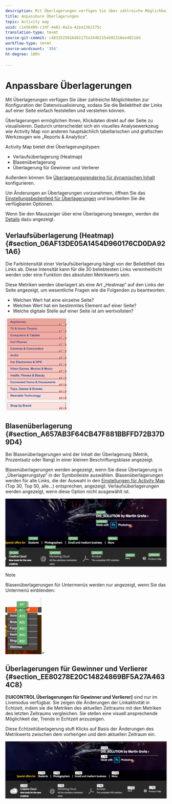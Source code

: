 ```yaml
---
description: Mit Überlagerungen verfügen Sie über zahlreiche Möglichkeiten zur Konfiguration der Datenvisualisierung, sodass Sie die Beliebtheit der Links auf einer Seite einfach feststellen und verstehen können.
title: Anpassbare Überlagerungen
topic: Activity map
uuid: c1e56480-c1df-4a81-8a2a-42ea1362175c
translation-type: tm+mt
source-git-commit: c4833525816d81175a3446215eb92310ee4021dd
workflow-type: tm+mt
source-wordcount: '354'
ht-degree: 100%

---
```



# Anpassbare Überlagerungen

Mit Überlagerungen verfügen Sie über zahlreiche Möglichkeiten zur Konfiguration der Datenvisualisierung, sodass Sie die Beliebtheit der Links auf einer Seite einfach feststellen und verstehen können.

Überlagerungen ermöglichen Ihnen, Klickdaten direkt auf der Seite zu visualisieren. Dadurch unterscheidet sich ein visuelles Analysewerkzeug wie Activity Map von anderen hauptsächlich tabellarischen und grafischen Werkzeugen wie „Reports &amp; Analytics“.

Activity Map bietet drei Überlagerungstypen:

* Verlaufsüberlagerung (Heatmap)
* Blasenüberlagerung
* Überlagerung für Gewinner und Verlierer

Außerdem können Sie [Überlagerungsrendering für dynamischen Inhalt](/help/analyze/activity-map/activitymap-link-tracking/activitymap-stl-track-custom-elements.md) konfigurieren.

Um Änderungen an Überlagerungen vorzunehmen, öffnen Sie das [Einstellungsbedienfeld für Überlagerungen](/help/analyze/activity-map/activitymap-overlay-settings.md) und bearbeiten Sie die verfügbaren Optionen.

Wenn Sie den Mauszeiger über eine Überlagerung bewegen, werden die [Details](/help/analyze/activity-map/activitymap-overlay-details.md) dazu angezeigt.

## Verlaufsüberlagerung (Heatmap) {#section_06AF13DE05A1454D960176CD0DA921A6}

Die Farbintensität einer Verlaufsüberlagerung hängt von der Beliebtheit des Links ab. Diese Intensität kann für die 30 beliebtesten Links vereinheitlicht werden oder eine Funktion des absoluten Metrikwerts sein.

Diese Metriken werden überlagert als eine Art „Heatmap“ auf den Links der Seite angezeigt, um wesentliche Fragen wie die Folgenden zu beantworten:

* Welchen Wert hat eine einzelne Seite?
* Welchen Wert hat ein bestimmtes Element auf einer Seite?
* Welche digitale Stelle auf einer Seite ist am wertvollsten?

![](assets/gradient.png)

## Blasenüberlagerung {#section_A657AB3F64CB47F881BBFFD72B37D9D4}

Bei Blasenüberlagerungen wird der Inhalt der Überlagerung (Metrik, Prozentsatz oder Rang) in einer kleinen Beschriftungsblase angezeigt.

Blasenüberlagerungen werden angezeigt, wenn Sie diese Überlagerung in „Überlagerungstyp“ in der Symbolleiste auswählen. Blasenüberlagerungen werden für alle Links, die der Auswahl in den [Einstellungen für Activity Map](/help/analyze/activity-map/activitymap-overlay-settings.md) (Top 30, Top 50, alle...) entsprechen, angezeigt. Verlaufsüberlagerungen werden angezeigt, wenn diese Option nicht ausgewählt ist.

![](assets/bubble_overlay.png)

>[!NOTE]
>
>Blasenüberlagerungen für Untermenüs werden nur angezeigt, wenn Sie das Untermenü einblenden:
>
>![](assets/bubbles_submenu.png)>

## Überlagerungen für Gewinner und Verlierer {#section_EE80278E20C14824869BF5A27A4634C8}

**[!UICONTROL Überlagerungen für Gewinner und Verlierer]** sind nur im Livemodus verfügbar. Sie zeigen die Änderungen der Linkaktivität in Echtzeit, indem sie die Metriken des aktuellen Zeitraums mit den Metriken des letzten Zeitraums vergleichen. Sie stellen eine visuell ansprechende Möglichkeit dar, Trends in Echtzeit anzuzeigen.

Diese Echtzeitüberlagerung stuft Klicks auf Basis der Änderungen des Metrikwerts zwischen dem vorherigen und dem aktuellen Zeitraum ein.

![](assets/gainers_losers.png)


